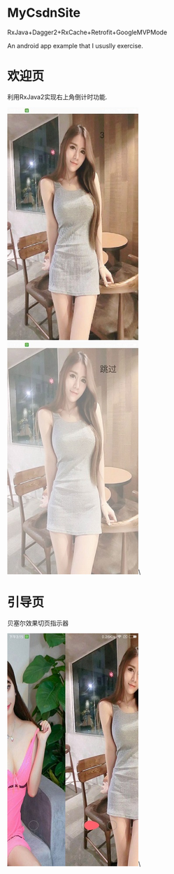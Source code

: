 # MyCsdnSite
RxJava+Dagger2+RxCache+Retrofit+GoogleMVPMode

An android app example that I ususlly exercise.

# 欢迎页
利用RxJava2实现右上角倒计时功能.

![](pic/pic2.jpg)\
![](pic/pic3.jpg)\
# 引导页
贝塞尔效果切页指示器

![](pic/pic4.jpg)\



